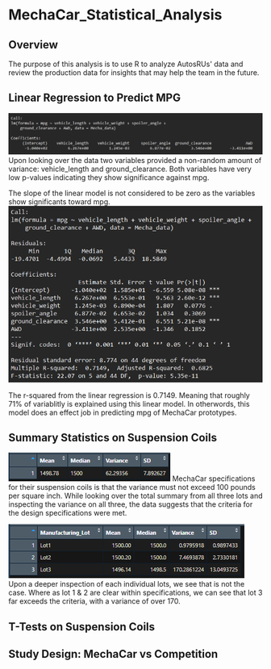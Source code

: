 # MechaCar_Statistical_Analysis
## Overview
The purpose of this analysis is to use R to analyze AutosRUs' data and review the production data for insights that may help the team in the future.

## Linear Regression to Predict MPG
![linear_regression](https://github.com/Drakeblaze10/MechaCar_Statistical_Analysis/blob/main/resources/MechaCar_lm.png)
Upon looking over the data two variables provided a non-random amount of variance: vehicle_length and ground_clearance. Both variables have very low p-values indicating they show significance against mpg.

The slope of the linear model is not considered to be zero as the variables show significants toward mpg.
![summary](https://github.com/Drakeblaze10/MechaCar_Statistical_Analysis/blob/main/resources/MechaCar_statistics.png)

The r-squared from the linear regression is 0.7149. Meaning that roughly 71% of variablitly is explained using this linear model. In otherwords, this model does an effect job in predicting mpg of MechaCar prototypes.

## Summary Statistics on Suspension Coils
![total Summary](https://github.com/Drakeblaze10/MechaCar_Statistical_Analysis/blob/main/resources/total%20summary.png)
MechaCar specifications for their suspension coils is that the variance must not exceed 100 pounds per square inch. While looking over the total summary from all three lots and inspecting the variance on all three, the data suggests that the criteria for the design specifications were met.

![lot summary](https://github.com/Drakeblaze10/MechaCar_Statistical_Analysis/blob/main/resources/lot%20summary.png)
Upon a deeper inspection of each individual lots, we see that is not the case. Where as lot 1 & 2 are clear within specifications, we can see that lot 3 far exceeds the criteria, with a variance of over 170.

## T-Tests on Suspension Coils

## Study Design: MechaCar vs Competition